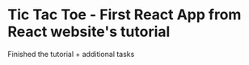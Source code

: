 # Tic Tac Toe - First React App from React website's tutorial

Finished the tutorial + additional tasks
